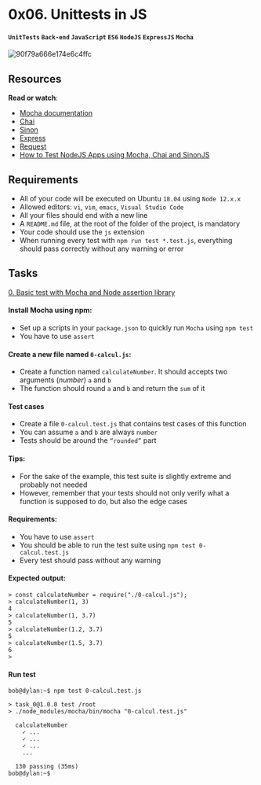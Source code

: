# 0x06. Unittests in JS
#### `UnitTests` `Back-end` `JavaScript` `ES6` `NodeJS` `ExpressJS` `Mocha`
![90f79a666e174e6c4ffc](https://github.com/samuelselasi/alx-backend-javascript/assets/85158665/64a612c4-43fa-48eb-bc9e-3731751df3f0)

## Resources
**Read or watch**:

* [Mocha documentation](https://mochajs.org/)
* [Chai](https://www.chaijs.com/api/)
* [Sinon](https://sinonjs.org/releases/v7)
* [Express](https://expressjs.com/en/guide/routing.html)
* [Request](https://www.npmjs.com/package/request)
* [How to Test NodeJS Apps using Mocha, Chai and SinonJS](https://www.digitalocean.com/community/tutorials/how-to-test-nodejs-apps-using-mocha-chai-and-sinonjs)

## Requirements
* All of your code will be executed on Ubuntu `18.04` using `Node 12.x.x`
* Allowed editors: `vi`, `vim`, `emacs`, `Visual Studio Code`
* All your files should end with a new line
* A `README.md` file, at the root of the folder of the project, is mandatory
* Your code should use the `js` extension
* When running every test with `npm run test *.test.js`, everything should pass correctly without any warning or error

## Tasks

[0. Basic test with Mocha and Node assertion library](./0-calcul.test.js)

#### Install Mocha using npm:

* Set up a scripts in your `package.json` to quickly run `Mocha` using `npm test`
* You have to use `assert`

#### Create a new file named `0-calcul.js`:

* Create a function named `calculateNumber`. It should accepts two arguments (*number*) `a` and `b`
* The function should round `a` and `b` and return the `sum` of it

#### Test cases

* Create a file `0-calcul.test.js` that contains test cases of this function
* You can assume `a` and `b` are always `number`
* Tests should be around the `“rounded”` part

#### Tips:

* For the sake of the example, this test suite is slightly extreme and probably not needed
* However, remember that your tests should not only verify what a function is supposed to do, but also the edge cases

#### Requirements:

* You have to use `assert`
* You should be able to run the test suite using `npm test 0-calcul.test.js`
* Every test should pass without any warning

#### Expected output:
```
> const calculateNumber = require("./0-calcul.js");
> calculateNumber(1, 3)
4
> calculateNumber(1, 3.7)
5
> calculateNumber(1.2, 3.7)
5
> calculateNumber(1.5, 3.7)
6
>
```
#### Run test
```
bob@dylan:~$ npm test 0-calcul.test.js 

> task_0@1.0.0 test /root
> ./node_modules/mocha/bin/mocha "0-calcul.test.js"

  calculateNumber
    ✓ ...
    ✓ ...
    ✓ ...
    ...

  130 passing (35ms)
bob@dylan:~$
```

